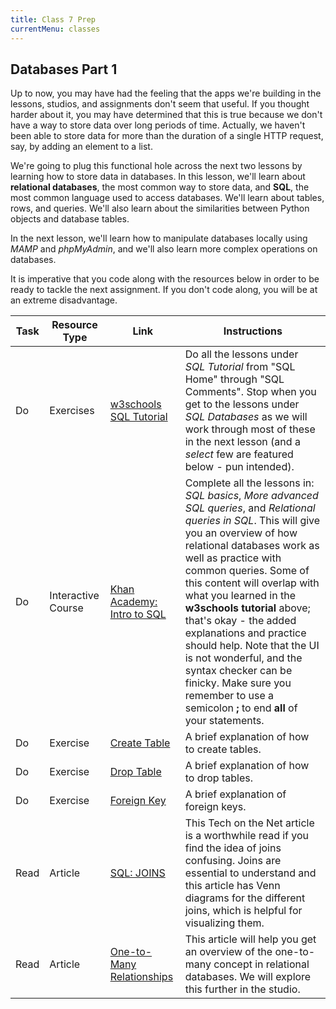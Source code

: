```yaml
---
title: Class 7 Prep
currentMenu: classes
---
```


## Databases Part 1

Up to now, you may have had the feeling that the apps we're building in the lessons, studios, and assignments don't seem that useful. If you thought harder about it, you may have determined that this is true because we don't have a way to store data over long periods of time. Actually, we haven't been able to store data for more than the duration of a single HTTP request, say, by adding an element to a list.

We're going to plug this functional hole across the next two lessons by learning how to store data in databases. In this lesson, we'll learn about **relational databases**, the most common way to store data, and **SQL**, the most common language used to access databases. We'll learn about tables, rows, and queries. We'll also learn about the similarities between Python objects and database tables.

In the next lesson, we'll learn how to manipulate databases locally using *MAMP* and *phpMyAdmin*, and we'll also learn more complex operations on databases.

<aside class="aside-note" markdown="1">
It is imperative that you code along with the resources below in order to be ready to tackle the next assignment. If you don't code along, you will be at an extreme disadvantage.
</aside>

Task | Resource Type | Link | Instructions
|----|---------------|------|-------------|
Do | Exercises | [w3schools SQL Tutorial][w3c-sql] | Do all the lessons under _SQL Tutorial_ from "SQL Home" through "SQL Comments". Stop when you get to the lessons under _SQL Databases_ as we will work through most of these in the next lesson (and a *select* few are featured below - pun intended).
Do | Interactive Course | [Khan Academy: Intro to SQL][sql-khan] | Complete all the lessons in: _SQL basics_, _More advanced SQL queries_, and _Relational queries in SQL_. This will give you an overview of how relational databases work as well as practice with common queries. Some of this content will overlap with what you learned in the **w3schools tutorial** above; that's okay - the added explanations and practice should help. Note that the UI is not wonderful, and the syntax checker can be finicky. Make sure you remember to use a semicolon **;** to end **all** of your statements.
Do | Exercise | [Create Table][w3c-create] | A brief explanation of how to create tables.
Do | Exercise | [Drop Table][w3c-drop] | A brief explanation of how to drop tables.
Do | Exercise | [Foreign Key][w3c-foreign-key] | A brief explanation of foreign keys.
Read | Article | [SQL: JOINS][tech-net] | This Tech on the Net article is a worthwhile read if you find the idea of joins confusing. Joins are essential to understand and this article has Venn diagrams for the different joins, which is helpful for visualizing them.
Read | Article | [One-to-Many Relationships][database-primer] | This article will help you get an overview of the one-to-many concept in relational databases. We will explore this further in the studio.

[w3c-drop]: https://www.w3schools.com/sql/sql_drop_table.asp 
[w3c-create]: https://www.w3schools.com/sql/sql_create_table.asp
[w3c-foreign-key]: https://www.w3schools.com/sql/sql_foreignkey.asp
[w3c-sql]: http://www.w3schools.com/sql/default.asp
[sql-khan]: https://www.khanacademy.org/computing/computer-programming/sql
[tech-net]: https://www.techonthenet.com/sql/joins.php
[database-primer]: http://www.databaseprimer.com/pages/relationship_1tox/
